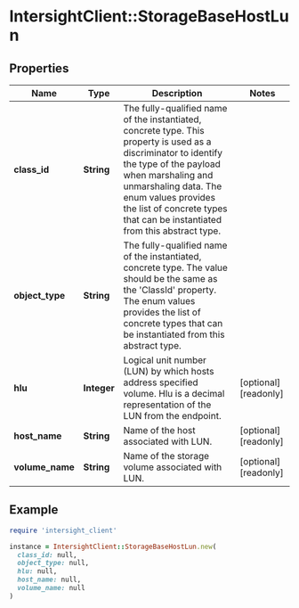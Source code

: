 # IntersightClient::StorageBaseHostLun

## Properties

| Name | Type | Description | Notes |
| ---- | ---- | ----------- | ----- |
| **class_id** | **String** | The fully-qualified name of the instantiated, concrete type. This property is used as a discriminator to identify the type of the payload when marshaling and unmarshaling data. The enum values provides the list of concrete types that can be instantiated from this abstract type. |  |
| **object_type** | **String** | The fully-qualified name of the instantiated, concrete type. The value should be the same as the &#39;ClassId&#39; property. The enum values provides the list of concrete types that can be instantiated from this abstract type. |  |
| **hlu** | **Integer** | Logical unit number (LUN) by which hosts address specified volume. Hlu is a decimal representation of the LUN from the endpoint. | [optional][readonly] |
| **host_name** | **String** | Name of the host associated with LUN. | [optional][readonly] |
| **volume_name** | **String** | Name of the storage volume associated with LUN. | [optional][readonly] |

## Example

```ruby
require 'intersight_client'

instance = IntersightClient::StorageBaseHostLun.new(
  class_id: null,
  object_type: null,
  hlu: null,
  host_name: null,
  volume_name: null
)
```

